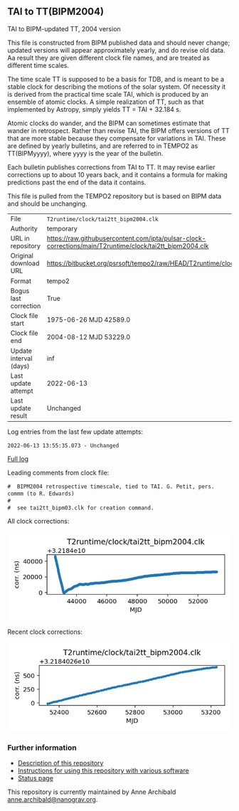 
## TAI to TT(BIPM2004)

TAI to BIPM-updated TT, 2004 version

This file is constructed from BIPM published data and should
never change; updated versions will appear approximately
yearly, and do revise old data. Aa result they are given different
clock file names, and are treated as different time scales.

The time scale TT is supposed to be a basis for TDB, and is meant
to be a stable clock for describing the motions of the solar system.
Of necessity it is derived from the practical time scale TAI,
which is produced by an ensemble of atomic clocks. A simple
realization of TT, such as that implemented by Astropy,
simply yields TT = TAI + 32.184 s.

Atomic clocks do wander, and the BIPM can sometimes estimate
that wander in retrospect.  Rather than revise TAI, the BIPM
offers versions of TT that are more stable because they
compensate for variations in TAI. These are defined by yearly
bulletins, and are referred to in TEMPO2 as TT(BIPMyyyy), where
yyyy is the year of the bulletin.

Each bulletin publishes corrections from TAI to TT. It may
revise earlier corrections up to about 10 years back, and it
contains a formula for making predictions past the end of the
data it contains.

This file is pulled from the TEMPO2 repository but is based on
BIPM data and should be unchanging.

|     |     |
|:--- |:--- |
| File | `T2runtime/clock/tai2tt_bipm2004.clk` |
| Authority | temporary |
| URL in repository | <https://raw.githubusercontent.com/ipta/pulsar-clock-corrections/main/T2runtime/clock/tai2tt_bipm2004.clk> |
| Original download URL | <https://bitbucket.org/psrsoft/tempo2/raw/HEAD/T2runtime/clock/tai2tt_bipm2004.clk> |
| Format | tempo2 |
| Bogus last correction | True |
| Clock file start | 1975-06-26 MJD 42589.0 |
| Clock file end | 2004-08-12 MJD 53229.0 |
| Update interval (days) | inf |
| Last update attempt | 2022-06-13 |
| Last update result | Unchanged |

Log entries from the last few update attempts:
```
2022-06-13 13:55:35.073 - Unchanged
```
[Full log](https://raw.githubusercontent.com/ipta/pulsar-clock-corrections/main/log/T2runtime/clock/tai2tt_bipm2004.clk.log)

Leading comments from clock file:

    #  BIPM2004 retrospective timescale, tied to TAI. G. Petit, pers. commm (to R. Edwards)
    #
    #  see tai2tt_bipm03.clk for creation command.



All clock corrections:

![plot of all clock corrections](tai2tt_bipm2004.clk.png "All corrections")

Recent clock corrections:

![plot of recent clock corrections](tai2tt_bipm2004.clk.short.png "Recent corrections")


### Further information

- [Description of this repository](index.html)
- [Instructions for using this repository with various software](instructions.html)
- [Status page](status.html)



This repository is currently maintained by Anne Archibald <anne.archibald@nanograv.org>.

